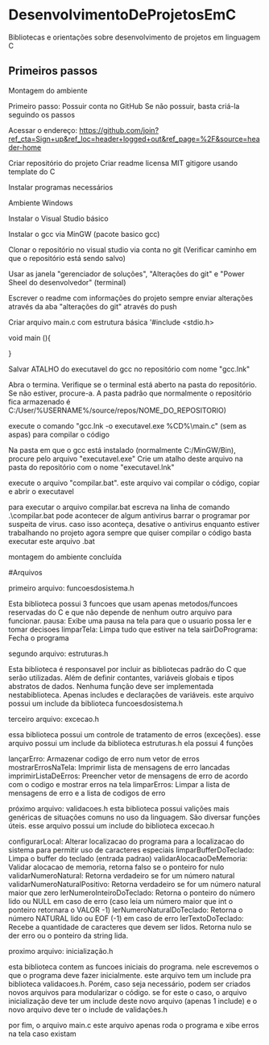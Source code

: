 # DesenvolvimentoDeProjetosEmC
Bibliotecas e orientações sobre desenvolvimento de projetos em linguagem C

## Primeiros passos
Montagem do ambiente

Primeiro passo: Possuir conta no GitHub
Se não possuir, basta criá-la seguindo os passos

Acessar o endereço: https://github.com/join?ref_cta=Sign+up&ref_loc=header+logged+out&ref_page=%2F&source=header-home

Criar repositório do projeto
Criar readme
licensa MIT
gitigore usando template do C

Instalar programas necessários

Ambiente Windows

Instalar o Visual Studio básico

Instalar o gcc via MinGW (pacote basico gcc)

Clonar o repositório no visual studio via conta no git
(Verificar caminho em que o repositório está sendo salvo)

Usar as janela "gerenciador de soluções", "Alterações do git" e "Power Sheel do desenvolvedor" (terminal)

Escrever o readme com informações do projeto
sempre enviar alterações através da aba "alterações do git" através do push

Criar arquivo main.c com estrutura básica
'#include <stdio.h>

void main (){

}

Salvar ATALHO do executavel do gcc no repositório com nome "gcc.lnk"

Abra o termina. Verifique se o terminal está aberto na pasta do repositório. Se não estiver, procure-a.
A pasta padrão que normalmente o repositório fica armazenado é C:/User/%USERNAME%/source/repos/NOME_DO_REPOSITORIO)

execute o comando "gcc.lnk -o executavel.exe %CD%\main.c" (sem as aspas) para compilar o código

Na pasta em que o gcc está instalado (normalmente C:/MinGW/Bin), procure pelo arquivo "executavel.exe"
Crie um atalho deste arquivo na pasta do repositório com o nome "executavel.lnk"

execute o arquivo "compilar.bat". este arquivo vai compilar o código, copiar e abrir o executavel

para executar o arquivo compilar.bat escreva na linha de comando .\compilar.bat
pode acontecer de algum antivirus barrar o programar por suspeita de virus.
caso isso aconteça, desative o antivirus enquanto estiver trabalhando no projeto
agora sempre que quiser compilar o código basta executar este arquivo .bat

montagem do ambiente concluída

#Arquivos

primeiro arquivo: funcoesdosistema.h

Esta biblioteca possui 3 funcoes que usam apenas metodos/funcoes reservadas do C e que não depende de nenhum outro arquivo para funcionar.
pausa: Exibe uma pausa na tela para que o usuario possa ler e tomar decisoes
limparTela: Limpa tudo que estiver na tela
sairDoPrograma: Fecha o programa

segundo arquivo: estruturas.h

Esta biblioteca é responsavel por incluir as bibliotecas padrão do C que serão utilizadas. Além de definir contantes, variáveis globais e tipos abstratos de dados.
Nenhuma função deve ser implementada nestabiblioteca. Apenas includes e declarações de variáveis. este arquivo possui um include da biblioteca funcoesdosistema.h

terceiro arquivo: excecao.h

essa biblioteca possui um controle de tratamento de erros (exceções). esse arquivo possui um include da biblioteca estruturas.h
ela possui 4 funções

lançarErro: Armazenar codigo de erro num vetor de erros
mostrarErrosNaTela: Imprimir lista de mensagens de erro lancadas
imprimirListaDeErros: Preencher vetor de mensagens de erro de acordo com o codigo e mostrar erros na tela
limparErros: Limpar a lista de mensagens de erro e a lista de codigos de erro

próximo arquivo: validacoes.h
esta biblioteca possui valições mais genéricas de situações comuns no uso da linguagem. São diversar funções úteis. esse arquivo possui um include do biblioteca excecao.h

configurarLocal: Alterar localizacao do programa para a localizacao do sistema para permitir uso de caracteres especiais
limparBufferDoTeclado: Limpa o buffer do teclado (entrada padrao)
validarAlocacaoDeMemoria: Validar alocacao de memoria, retorna falso se o ponteiro for nulo
validarNumeroNatural: Retorna verdadeiro se for um número natural
validarNumeroNaturalPositivo: Retorna verdadeiro se for um número natural maior que zero
lerNumeroInteiroDoTeclado: Retorna o ponteiro do número lido ou NULL em caso de erro (caso leia um número maior que int o ponteiro retornara o VALOR -1)
lerNumeroNaturalDoTeclado: Retorna o número NATURAL lido ou EOF (-1) em caso de erro
lerTextoDoTeclado: Recebe a quantidade de caracteres que devem ser lidos. Retorna nulo se der erro ou o ponteiro da string lida.

proximo arquivo: inicialização.h

esta biblioteca contem as funcoes iniciais do programa. nele escrevemos o que o programa deve fazer inicialmente.
este arquivo tem um include pra biblioteca validacoes.h. Porém, caso seja necessário, podem ser criados novos arquivos para modularizar o código.
se for este o caso, o arquivo inicialização deve ter um include deste novo arquivo (apenas 1 include) e o novo arquivo deve ter o include de validações.h

por fim, o arquivo main.c 
este arquivo apenas roda o programa e xibe erros na tela caso existam
